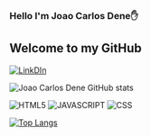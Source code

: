 ### Hello I'm Joao Carlos Dene✋

## Welcome to my GitHub 

[![LinkDIn](https://img.shields.io/badge/LinkedIn-0077B5?style=for-the-badge&logo=linkedin&logoColor=white)](https://www.linkedin.com/in/joaocarlosdene/)

![Joao Carlos Dene GitHub stats](https://github-readme-stats.vercel.app/api?username=joaocarlosdene&show_icons=true&theme=radical)

![HTML5](https://img.shields.io/badge/HTML5-E34F26?style=for-the-badge&logo=html5&logoColor=white) ![JAVASCRIPT](https://img.shields.io/badge/JavaScript-F7DF1E?style=for-the-badge&logo=javascript&logoColor=black) ![CSS](https://img.shields.io/badge/CSS3-1572B6?style=for-the-badge&logo=css3&logoColor=white)

[![Top Langs](https://github-readme-stats.vercel.app/api/top-langs/?username=joaocarlosdene)](https://github.com/anuraghazra/github-readme-stats)

